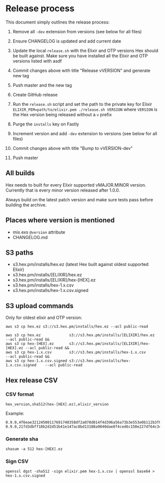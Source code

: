 # Release process

This document simply outlines the release process:

1. Remove all `-dev` extension from versions (see below for all files)

2. Ensure CHANGELOG is updated and add current date

3. Update the local `release.sh` with the Elixir and OTP versions Hex should be built against. Make sure you have installed all the Elixir and OTP versions listed with asdf

4. Commit changes above with title "Release vVERSION" and generate new tag

5. Push master and the new tag

6. Create GitHub release

7. Run the `release.sh` script and set the path to the private key for Elixir `ELIXIR_PEM=path/to/elixir.pem ./release.sh VERSION` where `VERSION` is the Hex version being released without a `v` prefix

8. Purge the `installs` key on Fastly

9. Increment version and add `-dev` extension to versions (see below for all files)

10. Commit changes above with title "Bump to vVERSION-dev"

11. Push master

## All builds

Hex needs to built for every Elixir supported vMAJOR.MINOR version. Currently that is every minor version released after 1.0.0.

Always build on the latest patch version and make sure tests pass before building the archive.

## Places where version is mentioned

* mix.exs `@version` attribute
* CHANGELOG.md

## S3 paths

* s3.hex.pm/installs/hex.ez (latest Hex built against oldest supported Elixir)
* s3.hex.pm/installs/[ELIXIR]/hex.ez
* s3.hex.pm/installs/[ELIXIR]/hex-[HEX].ez
* s3.hex.pm/installs/hex-1.x.csv
* s3.hex.pm/installs/hex-1.x.csv.signed

## S3 upload commands

Only for oldest elixir and OTP version:

```
aws s3 cp hex.ez s3://s3.hex.pm/installs/hex.ez --acl public-read
```

```
aws s3 cp hex.ez             s3://s3.hex.pm/installs/[ELIXIR]/hex.ez       --acl public-read &&
aws s3 cp hex-[HEX].ez       s3://s3.hex.pm/installs/[ELIXIR]/hex-[HEX].ez --acl public-read &&
aws s3 cp hex-1.x.csv        s3://s3.hex.pm/installs/hex-1.x.csv           --acl public-read &&
aws s3 cp hex-1.x.csv.signed s3://s3.hex.pm/installs/hex-1.x.csv.signed    --acl public-read
```

## Hex release CSV

### CSV format

```
hex_version,sha512(hex-[HEX].ez),elixir_version
```

Example:

```
0.9.0,4f6eae32124500117691740358df2a078d014f4d396a56a73b3e553e0b112b3f0ac9e0f7e0763feb85c889bac20571c6e028e5f4c252ac158cbb3c586efe992f,1.0.0
0.9.0,21fd3dbff18b2d2d51b41e147ac8bd13188a9840dae8f4ced6c150e227df64c3c6c5a472c3fd74e170f14fcf7cbeb7d85e12a520438bf0731c1ac55d2f6a4a8a,1.1.0
```

### Generate sha

```
shasum -a 512 hex-[HEX].ez
```

### Sign CSV

```
openssl dgst -sha512 -sign elixir.pem hex-1.x.csv | openssl base64 > hex-1.x.csv.signed
```
